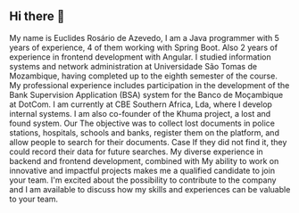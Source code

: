## Hi there 👋

My name is Euclides Rosário de Azevedo, 
I am a Java programmer with 5 years of experience,
4 of them working with Spring Boot. Also 2 years of experience in
frontend development with Angular.
I studied information systems and network administration at Universidade São Tomas de
Mozambique, having completed up to the eighth semester of the course. My professional experience
includes participation in the development of the Bank Supervision Application (BSA) system for the
Banco de Moçambique at DotCom. I am currently at CBE Southern Africa, Lda, where
I develop internal systems.
I am also co-founder of the Khuma project, a lost and found system. Our
The objective was to collect lost documents in police stations, hospitals, schools and banks,
register them on the platform, and allow people to search for their documents. Case
If they did not find it, they could record their data for future searches.
My diverse experience in backend and frontend development, combined with
My ability to work on innovative and impactful projects makes me a
qualified candidate to join your team. I'm excited about the possibility
to contribute to the company and I am available to discuss how my skills and
experiences can be valuable to your team.
<!--
**euclidesrosario/euclidesrosario** is a ✨ _special_ ✨ repository because its `README.md` (this file) appears on your GitHub profile.

Here are some ideas to get you started:

- 🔭 I’m currently working on ...
- 🌱 I’m currently learning ...
- 👯 I’m looking to collaborate on ...
- 🤔 I’m looking for help with ...
- 💬 Ask me about ...
- 📫 How to reach me: ...
- 😄 Pronouns: ...
- ⚡ Fun fact: ...
-->
